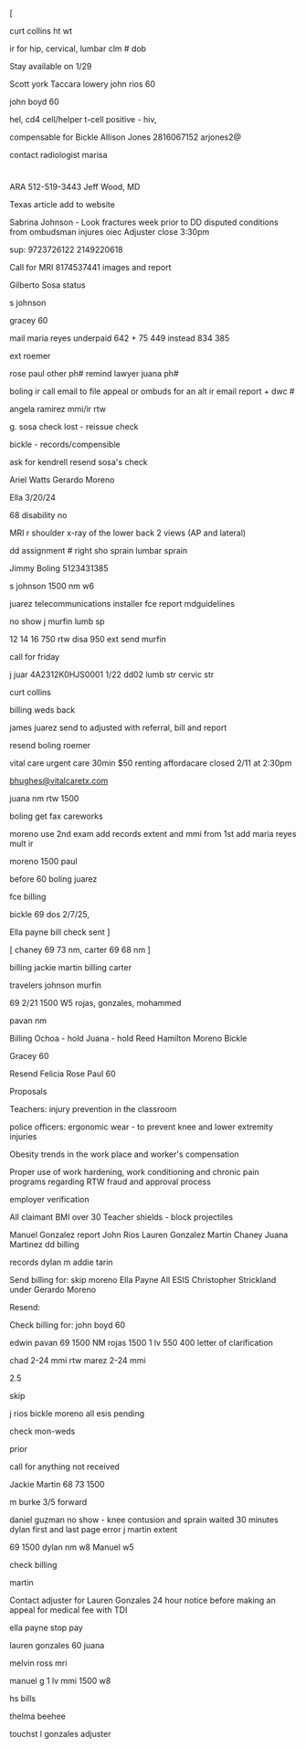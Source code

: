 [
<!-- email to john rios -->
<!-- billin and no show note for john rios -->
<!-- billing for francisco formoso, see email, 1 level mmi - 950 -->
<!-- send billing and report to adjuster by email -->
<!-- find icd codes for john rios -->

<!-- send billing -->
<!--
first date
last date
imaging
pt
surgeries

attorney for all med records
surgery before injury was accepted -->
<!--
Ella Payne first and last page
Knee and elbow exam -->

<!-- John Boyd status -->
<!-- Curt Collins 2 lvl mmi 0%  -->

<!-- John Rios -->
<!-- Francisco Formoso -->
<!-- Erik Carruyo -->
<!-- Jackie Martin -->
<!-- Jose Salinas -->
<!-- Maria Reyes -->
<!-- Teresa Walvoord -->
<!-- Larry Johnson -->
<!-- Austin Orange -->
<!-- Gilberto Sosa -->

<!-- John Boyd - Dr. Smith -->

curt collins ht wt
<!-- pmi -->
<!-- mmi date -->
ir for hip, cervical, lumbar
clm #
dob

Stay available on 1/29

Scott york
Taccara lowery
john rios 60

john boyd 60

hel,
cd4 cell/helper t-cell positive - hiv,

<!--
maria reyes
449
resolution -->

<!-- kendrell 69 1500 nm -->
<!-- boling 69 1500 mmi 1 lv -->

<!-- zipster 69 1500 nm -->
<!-- giglio 69 1500 mmi -->
<!-- roemer 68 69 1500 mmi 2 lv -->

<!-- bickle adj for records
rose paul adj for records
juana martinez

fce report j juarez
recreate notice for rob unbold item 6 and remove underlined text -->

<!-- nm w8
rtw w7
disa
2000
employer addr
balch springs -->

<!-- send billing zipser -->
compensable for Bickle
Allison Jones
2816067152
arjones2@


contact radiologist
marisa

#
ARA 512-519-3443
Jeff Wood, MD

Texas article add to website

Sabrina Johnson - Look fractures week prior to DD
disputed conditions from ombudsman injures oiec
Adjuster close 3:30pm

sup: 9723726122
2149220618

Call for MRI
8174537441
images and report

Gilberto Sosa status

s johnson

gracey 60

mail maria reyes underpaid
642 + 75
449 instead 834
385

ext
roemer

rose paul other ph# remind lawyer
juana ph#

boling ir call email to file appeal or ombuds for an alt ir
email report + dwc #

angela ramirez mmi/ir rtw

g. sosa check lost - reissue check

bickle - records/compensible


ask for kendrell
resend sosa's check


Ariel Watts
Gerardo Moreno

Ella
3/20/24

68 disability
no


MRI r shoulder
x-ray of the lower back 2 views (AP and lateral)

dd assignment #
right sho sprain
lumbar sprain

Jimmy Boling
5123431385

s johnson 1500 nm w6

juarez telecommunications installer
fce report mdguidelines

no show j murfin
lumb sp

12 14 16
750 rtw disa
950 ext
send murfin

call for friday

j juar
4A2312K0HJS0001
1/22
dd02
lumb str
cervic str

curt collins

billing
weds back

james juarez send
to adjusted with referral, bill and report

resend
boling
roemer

vital care urgent care 30min
$50 renting affordacare closed
2/11 at 2:30pm

bhughes@vitalcaretx.com


juana nm rtw 1500
<!-- martin -->
<!-- rose mmi 3 lvs rtw 69 73 1500 -->
<!-- ochoa mmi 2 lvs 69 1500 -->

boling get fax
careworks

moreno use 2nd exam add records
extent and mmi from 1st
add maria reyes mult ir

moreno 1500
paul

<!-- alvord
mmi 1 1200
eoi 950
mi 150
S39.012A Lumbar Strain, initial encounter -->

<!-- s john
j rios nr
k mills tm pending
m gigl sed paid 863.00 on 1/29 -->

before
60
boling
juarez

fce billing


bickle 69
dos 2/7/25,

<!-- mayfield
1500, 69, 68 report
45.00 fee
20 records retrieval
25 affidavit completion -->

Ella payne bill check sent
]

[
    chaney 69 73 nm,
    carter 69 68 nm
]

billing jackie martin
billing carter

travelers
johnson
murfin

69
2/21 1500 W5
rojas, gonzales, mohammed


pavan nm

Billing
Ochoa - hold
Juana - hold
    Reed
    Hamilton
    Moreno
    Bickle

Gracey 60

Resend Felicia
Rose Paul 60



Proposals

Teachers: injury prevention in the classroom

police officers: ergonomic wear - to prevent knee and lower extremity injuries


Obesity trends in the work place and worker's compensation


Proper use of work hardening, work conditioning and chronic pain programs regarding RTW
fraud and approval process

employer verification

All claimant BMI over 30
Teacher shields - block projectiles





Manuel Gonzalez report
John Rios
Lauren Gonzalez
Martin Chaney
Juana Martinez dd billing

records
dylan m
addie tarin


Send billing for:
skip moreno
Ella Payne
All ESIS
Christopher Strickland
under Gerardo Moreno

Resend:


Check billing for:
john boyd 60



edwin pavan 69 1500 NM
rojas 1500 1 lv 550 400
letter of clarification


chad 2-24 mmi rtw
marez 2-24 mmi

2.5

skip

j rios
bickle
moreno
all esis pending


check
mon-weds

prior

call for anything not received

Jackie Martin
68
73
1500

m burke
3/5 forward

daniel guzman no show - knee contusion and sprain waited 30 minutes
dylan first and last page error
j martin extent

69 1500
dylan nm w8
Manuel w5

check billing

martin


Contact adjuster for Lauren Gonzales
24 hour notice before making an appeal for medical fee with TDI

ella payne stop pay

lauren gonzales 60
juana

melvin ross mri


manuel g 1 lv mmi
1500
w8

hs bills

thelma beehee

touchst
l gonzales adjuster


<!-- juana -->
<!-- chaney -->
<!-- boling -->
<!-- juarez -->
<!-- m. williams 3/13 -->
<!-- rojas  -->
<!-- watts -->
